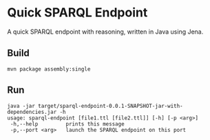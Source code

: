 # Quick SPARQL Endpoint
A quick SPARQL endpoint with reasoning, written in Java using Jena.

## Build
```
mvn package assembly:single
```

## Run
```
java -jar target/sparql-endpoint-0.0.1-SNAPSHOT-jar-with-dependencies.jar -h
usage: sparql-endpoint [file1.ttl [file2.ttl]] [-h] [-p <arg>]
 -h,--help         prints this message
 -p,--port <arg>   launch the SPARQL endpoint on this port
```
